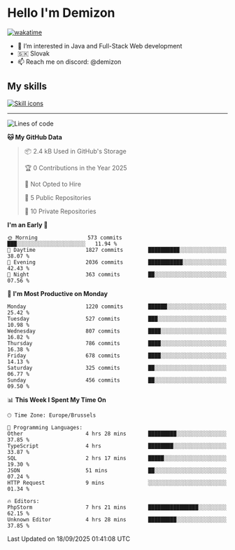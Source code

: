 # Hello I'm Demizon
[![wakatime](https://wakatime.com/badge/user/6ad1949f-d6d7-44f9-9eee-c35e54cc499b.svg)](https://wakatime.com/@6ad1949f-d6d7-44f9-9eee-c35e54cc499b)
- 👀 I’m interested in Java and Full-Stack Web development
- 🇸🇰 Slovak
- 📫 Reach me on discord: @demizon

## My skills
[![Skill icons](https://skillicons.dev/icons?i=java,js,ts,html,css,react,nextjs,tailwind,supabase,py,git,docker,linux,mysql,postgres,mongo&theme=dark)](https://github.com/Demizon3433)

---

<!--START_SECTION:waka-->
![Lines of code](https://img.shields.io/badge/From%20Hello%20World%20I%27ve%20Written-1.6%20million%20lines%20of%20code-blue)

**🐱 My GitHub Data** 

> 📦 2.4 kB Used in GitHub's Storage 
 > 
> 🏆 0 Contributions in the Year 2025
 > 
> 🚫 Not Opted to Hire
 > 
> 📜 5 Public Repositories 
 > 
> 🔑 10 Private Repositories 
 > 
**I'm an Early 🐤** 

```text
🌞 Morning                573 commits         ███░░░░░░░░░░░░░░░░░░░░░░   11.94 % 
🌆 Daytime                1827 commits        ██████████░░░░░░░░░░░░░░░   38.07 % 
🌃 Evening                2036 commits        ███████████░░░░░░░░░░░░░░   42.43 % 
🌙 Night                  363 commits         ██░░░░░░░░░░░░░░░░░░░░░░░   07.56 % 
```
📅 **I'm Most Productive on Monday** 

```text
Monday                   1220 commits        ██████░░░░░░░░░░░░░░░░░░░   25.42 % 
Tuesday                  527 commits         ███░░░░░░░░░░░░░░░░░░░░░░   10.98 % 
Wednesday                807 commits         ████░░░░░░░░░░░░░░░░░░░░░   16.82 % 
Thursday                 786 commits         ████░░░░░░░░░░░░░░░░░░░░░   16.38 % 
Friday                   678 commits         ████░░░░░░░░░░░░░░░░░░░░░   14.13 % 
Saturday                 325 commits         ██░░░░░░░░░░░░░░░░░░░░░░░   06.77 % 
Sunday                   456 commits         ██░░░░░░░░░░░░░░░░░░░░░░░   09.50 % 
```


📊 **This Week I Spent My Time On** 

```text
🕑︎ Time Zone: Europe/Brussels

💬 Programming Languages: 
Other                    4 hrs 28 mins       █████████░░░░░░░░░░░░░░░░   37.85 % 
TypeScript               4 hrs               ████████░░░░░░░░░░░░░░░░░   33.87 % 
SQL                      2 hrs 17 mins       █████░░░░░░░░░░░░░░░░░░░░   19.30 % 
JSON                     51 mins             ██░░░░░░░░░░░░░░░░░░░░░░░   07.24 % 
HTTP Request             9 mins              ░░░░░░░░░░░░░░░░░░░░░░░░░   01.34 % 

🔥 Editors: 
PhpStorm                 7 hrs 21 mins       ████████████████░░░░░░░░░   62.15 % 
Unknown Editor           4 hrs 28 mins       █████████░░░░░░░░░░░░░░░░   37.85 % 
```


 Last Updated on 18/09/2025 01:41:08 UTC
<!--END_SECTION:waka-->
